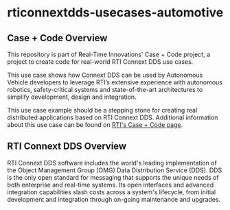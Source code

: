 rticonnextdds-usecases-automotive
=================================

Case + Code Overview
--------------------

This repository is part of Real-Time Innovations' Case + Code project,
a project to create code for real-world RTI Connext DDS use cases.

This use case shows how Connext DDS can be used by Autonomous Vehicle 
developers to leverage RTI’s extensive experience with autonomous 
robotics, safety-critical systems and state-of-the-art architectures 
to simplify development, design and integration.

This use case example should be a stepping stone for creating real
distributed applications based on RTI Connext DDS. Additional information
about this use case can be found on
[RTI's Case + Code page](https://www.rti.com/resources/usecases).

RTI Connext DDS Overview
------------------------
RTI Connext DDS software includes the world's leading implementation of the
Object Management Group (OMG) Data Distribution Service (DDS). DDS is the only
open standard for messaging that supports the unique needs of both enterprise
and real-time systems. Its open interfaces and advanced integration
capabilities slash costs across a system's lifecycle, from initial development
and integration through on-going maintenance and upgrades.
